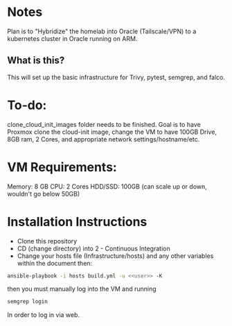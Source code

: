 # Notes
Plan is to "Hybridize" the homelab into Oracle (Tailscale/VPN) to a kubernetes cluster in Oracle running on ARM.

## What is this?
This will set up the basic infrastructure for Trivy, pytest, semgrep, and falco.

# To-do:
clone_cloud_init_images folder needs to be finished. Goal is to have Proxmox clone the cloud-init image, 
change the VM to have 100GB Drive, 8GB ram, 2 Cores, and appropriate network settings/hostname/etc.


# VM Requirements:
Memory: 8 GB
CPU: 2 Cores
HDD/SSD: 100GB (can scale up or down, wouldn't go below 50GB)

# Installation Instructions
- Clone this repository 
- CD (change directory) into 2 - Continuous Integration
- Change your hosts file (Infrastructure/hosts) and any other variables within the document
then:
```bash
ansible-playbook -i hosts build.yml -u <<user>> -K
```
then you must manually log into the VM and running
```bash
semgrep login
```
In order to log in via web.